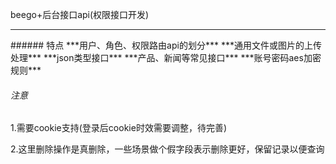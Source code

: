 beego+后台接口api(权限接口开发)
<hr>
###### 特点
***用户、角色、权限路由api的划分***
***通用文件或图片的上传处理***
***json类型接口***
***产品、新闻等常见接口***
***账号密码aes加密规则***

###### 注意
1.需要cookie支持(登录后cookie时效需要调整，待完善)

2.这里删除操作是真删除，一些场景做个假字段表示删除更好，保留记录以便查询